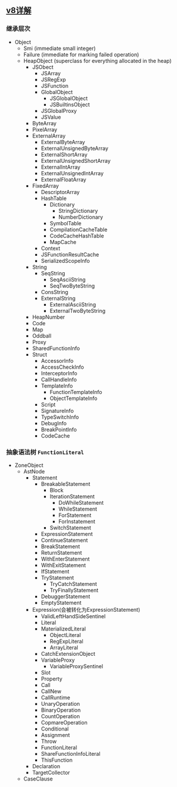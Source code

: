 ## [v8详解](https://www.shangmayuan.com/a/61812d241b5649fead24dd1a.html)
### 继承层次
* Object
  - Smi (immediate small integer)
  - Failure (immediate for marking failed operation)
  - HeapObject (superclass for everything allocated in the heap)
    - JSObect
      - JSArray
      - JSRegExp
      - JSFunction
      - GlobalObject
        - JSGlobalObject
        - JSBuiltinsObject
      - JSGlobalProxy
      - JSValue
    - ByteArray
    - PixelArray
    - ExternalArray
      - ExternalByteArray
      - ExternalUnsignedByteArray
      - ExternalShortArray
      - ExternalUnsignedShortArray
      - ExternalIntArray
      - ExternalUnsignedIntArray
      - ExternalFloatArray
    - FixedArray
      - DescriptorArray
      - HashTable
        - Dictionary
          - StringDictionary
          - NumberDictionary
        - SymbolTable
        - CompilationCacheTable
        - CodeCacheHashTable
        - MapCache
      - Context
      - JSFunctionResultCache
      - SerializedScopeInfo
    - String
      - SeqString
        - SeqAsciiString
        - SeqTwoByteString
      - ConsString
      - ExternalString
        - ExternalAsciiString
        - ExternalTwoByteString
    - HeapNumber
    - Code
    - Map
    - Oddball
    - Proxy
    - SharedFunctionInfo
    - Struct
      - AccessorInfo
      - AccessCheckInfo
      - InterceptorInfo
      - CallHandleInfo
      - TemplateInfo
        - FunctionTemplateInfo
        - ObjectTemplateInfo
      - Script
      - SignatureInfo
      - TypeSwitchInfo
      - DebugInfo
      - BreakPointInfo
      - CodeCache

### 抽象语法树 `FunctionLiteral`

* ZoneObject
  - AstNode
    - Statement
      - BreakableStatement
        - Block
        - IterationStatement
          - DoWhileStatement
          - WhileStatement
          - ForStatement
          - ForInstatement
        - SwitchStatement
      - ExpressionStatement
      - ContinueStatement
      - BreakStatement
      - ReturnStatement
      - WithEnterStatement
      - WithExitStatement
      - IfStatement
      - TryStatement
        - TryCatchStatement
        - TryFinallyStatement
      - DebuggerStatement
      - EmptyStatement
    - Expression(会被转化为ExpressionStatement)
      - ValidLeftHandSideSentinel
      - Literal
      - MaterializedLiteral
        - ObjectLiteral
        - RegExpLiteral
        - ArrayLiteral
      - CatchExtensionObject
      - VariableProxy
        - VariableProxySentinel
      - Slot
      - Property
      - Call
      - CallNew
      - CallRuntime
      - UnaryOperation
      - BinaryOperation
      - CountOperation
      - CopmareOperation
      - Conditional
      - Assignment
      - Throw
      - FunctionLiteral
      - ShareFunctionInfoLiteral
      - ThisFunction
    - Declaration
    - TargetCollector
  - CaseClause